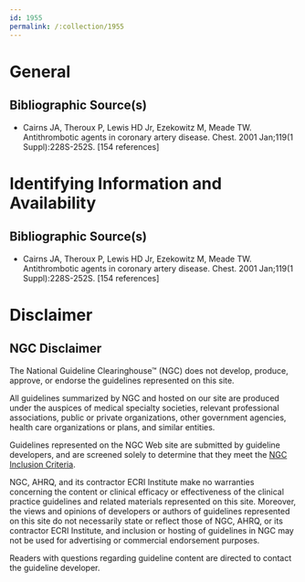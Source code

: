 ```yaml
---
id: 1955
permalink: /:collection/1955
---
```


# General

## Bibliographic Source(s)

- Cairns JA, Theroux P, Lewis HD Jr, Ezekowitz M, Meade TW. Antithrombotic agents in coronary artery disease. Chest. 2001 Jan;119(1 Suppl):228S-252S. [154 references]

# Identifying Information and Availability

## Bibliographic Source(s)

- Cairns JA, Theroux P, Lewis HD Jr, Ezekowitz M, Meade TW. Antithrombotic agents in coronary artery disease. Chest. 2001 Jan;119(1 Suppl):228S-252S. [154 references]

# Disclaimer

## NGC Disclaimer

The National Guideline Clearinghouse™ (NGC) does not develop, produce, approve, or endorse the guidelines represented on this site.

All guidelines summarized by NGC and hosted on our site are produced under the auspices of medical specialty societies, relevant professional associations, public or private organizations, other government agencies, health care organizations or plans, and similar entities.

Guidelines represented on the NGC Web site are submitted by guideline developers, and are screened solely to determine that they meet the [NGC Inclusion Criteria](/help-and-about/summaries/inclusion-criteria).

NGC, AHRQ, and its contractor ECRI Institute make no warranties concerning the content or clinical efficacy or effectiveness of the clinical practice guidelines and related materials represented on this site. Moreover, the views and opinions of developers or authors of guidelines represented on this site do not necessarily state or reflect those of NGC, AHRQ, or its contractor ECRI Institute, and inclusion or hosting of guidelines in NGC may not be used for advertising or commercial endorsement purposes.

Readers with questions regarding guideline content are directed to contact the guideline developer.

